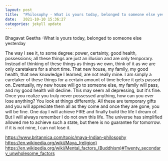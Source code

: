 ```yaml
---
layout: post
title:  "Philosophy - What is yours today, belonged to someone else yesterday"
date:   2021-10-10 15:36:27
categories: jekyll update
---
```


Bhagavat Geetha -What is yours today, belonged to someone else yesterday

The way I see it, to some degree: power, certainty, good health, possessions; all these things are just an illusion and are only temporary.  Instead of thinking of these things as things we own, think of it as we are only caretakers for a short time. That new house, my family, my good health, that new knowledge I learned, are not really mine. I am simply a caretaker of these things for a certain amount of time before it gets passed on. Eventually, my new house will go to someone else, my family will pass, and my good health will decline. This may seem all depressing, but it's fine. Once you realize you truly never possessed anything, how can you ever lose anything? You look at things differently. All these are temporary gifts and you will appreciate them all as they come and once they are gone, you will be fine. One day I will achieve FIRE and finally build the life I dream of. But I will always remember I do not own this life. The universe has simplified allowed me to achieve such a state, but there is no guarantee for tomorrow. if it is not mine, I can not lose it.


https://www.britannica.com/topic/maya-Indian-philosophy
https://en.wikipedia.org/wiki/Maya_(religion)
https://en.wikipedia.org/wiki/Mental_factors_(Buddhism)#Twenty_secondary_unwholesome_factors
